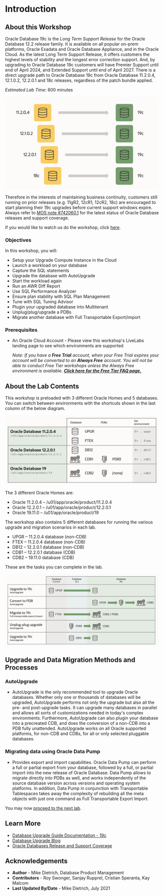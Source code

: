 # Introduction

## About this Workshop

Oracle Database 19c is the *Long Term Support Release* for the Oracle Database 12.2 release family. It is available on all popular on-prem platforms, Oracle Exadata and Oracle Database Appliance, and in the Oracle Cloud. As the latest Long Term Support Release, it offers customers the highest levels of stability and the longest error correction support. And, by upgrading to Oracle Database 19c customers will have Premier Support until end of April 2024, and Extended Support until end of April 2027.  There is a direct upgrade path to Oracle Database 19c from Oracle Database 11.2.0.4, 12.1.0.2, 12.2.0.1 and 18c releases, regardless of the patch bundle applied.

*Estimated Lab Time*: 600 minutes

![](./images/releases_upgrade19c_LAB.png " ")

Therefore in the interests of maintaining business continuity,  customers still running on prior releases (e.g. 11gR2, 12cR1, 12cR2, 18c) are encouraged to start planning their 19c upgrades before current support windows expire. Always refer to [MOS note #742060.1](https://support.oracle.com/epmos/faces/DocumentDisplay?id=742060.1&displayIndex=1) for the latest status of Oracle Database releases and support coverage.

  [](youtube:lOzL5irmuJo)

<if type="odbw">If you would like to watch us do the workshop, click [here](https://youtu.be/A-hQSWZWmTU).</if>

### Objectives

In this workshop, you will:
* Setup your Upgrade Compute Instance in the Cloud
* Launch a workload on your database
* Capture the SQL statements
* Upgrade the database with AutoUpgrade
* Start the workload again
* Run an AWR Diff Report
* Use SQL Performance Analyzer
* Ensure plan stability with SQL Plan Management
* Tune with SQL Tuning Advisor
* Plugin your upgraded database into Multitenant
* Unplug/plug/upgrade a PDBs
* Migrate another database with Full Transportable Export/import

### Prerequisites
* An Oracle Cloud Account - Please view this workshop's LiveLabs landing page to see which environments are supported

  *Note: If you have a **Free Trial** account, when your Free Trial expires your account will be converted to an **Always Free** account. You will not be able to conduct Free Tier workshops unless the Always Free environment is available. **[Click here for the Free Tier FAQ page.](https://www.oracle.com/cloud/free/faq.html)***

## About the Lab Contents

This workshop is preloaded with 3 different Oracle Homes and 5 databases.
You can switch between environments with the shortcuts shown in the last column of the below diagram.

![](./images/databases_and_homes_upgrade19c_LAB.png " ")

The 3 different Oracle Homes are:

- Oracle 11.2.0.4 – /u01/app/oracle/product/11.2.0.4
- Oracle 12.2.0.1 – /u01/app/oracle/product/12.2.0.1
- Oracle 19.11.0 – /u01/app/oracle/product/19

The workshop also contains 5 different databases for running the various upgrade and migration scenarios in each lab.

- UPGR – 11.2.0.4 database (non-CDB)
- FTEX – 11.2.0.4 database (non-CDB)
- DB12 – 12.2.0.1 database (non-CDB)
- CDB1 – 12.2.0.1 database (CDB)
- CDB2 – 19.11.0 database (CDB)

These are the tasks you can complete in the lab.

![](./images/architecture_upgrade19c_LAB.png " ")

## Upgrade and Data Migration Methods and Processes

### AutoUpgrade

- AutoUpgrade is the only recommended tool to upgrade Oracle databases. Whether only one or thousands of databases will be upgraded, AutoUpgrade performs not only the upgrade but also all the pre- and post-upgrade tasks. It can upgrade many databases in parallel and allows all sorts of customizations needed in today's complex environments. Furthermore, AutoUpgrade can also plugin your database into a precreated CDB, and does the conversion of a non-CDB into a PDB fully unattended. AutoUpgrade works on all Oracle supported platforms, for non-CDB and CDBs, for all or only selected pluggable databases.

### Migrating data using Oracle Data Pump

- Provides export and import capabilities. Oracle Data Pump can perform a full or partial export from your database, followed by a full, or partial import into the new release of Oracle Database. Data Pump allows to migrate directly into PDBs as well, and works independently of the source database version across versions and operating system platforms. In addition, Data Pump in conjunction with Transportable Tablespaces takes away the complexity of rebuilding all the meta objects with just one command as Full Transportable Export Import.

You may now [proceed to the next lab](#next).

## Learn More

* [Database Upgrade Guide Documentation - 19c](https://docs.oracle.com/en/database/oracle/oracle-database/19/upgrd/intro-to-upgrading-oracle-database.html#GUID-FA024F34-A61A-4C4B-AA60-C123A9191A16)
* [Database Upgrade Blog](https://MikeDietrichDE.coms)
* [Oracle Databases Release and Support Coverage](https://support.oracle.com/epmos/faces/DocumentDisplay?id=742060.1&displayIndex=1)

## Acknowledgements
* **Author** - Mike Dietrich, Database Product Management
* **Contributors** -  Roy Swonger, Sanjay Rupprel, Cristian Speranta, Kay Malcom
* **Last Updated By/Date** - Mike Dietrich, July 2021
